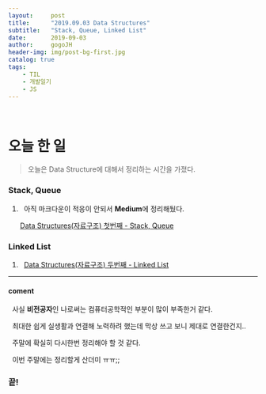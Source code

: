 ```yaml
---
layout:     post
title:      "2019.09.03 Data Structures"
subtitle:   "Stack, Queue, Linked List"
date:       2019-09-03
author:     gogoJH
header-img: img/post-bg-first.jpg
catalog: true
tags:
    - TIL
    - 개발일기
    - JS
---
```



<br>
  
# 오늘 한 일

> 오늘은 Data Structure에 대해서 정리하는 시간을 가졌다.

  

### Stack, Queue
  

1.  &nbsp; 아직 마크다운이 적응이 안되서 **Medium**에 정리해뒀다.

	[Data Structures(자료구조) 첫번째 - Stack, Queue](https://medium.com/@wlsgur4033/data-structures-자료구조-d7fb9f146289)
  

### Linked List

  
1.  &nbsp;  [Data Structures(자료구조) 두번째 - Linked List](https://medium.com/@wlsgur4033/data-structures-%EC%9E%90%EB%A3%8C%EA%B5%AC%EC%A1%B0-linked-list-8a11af886cc9)
  

---

#### coment
&nbsp;  사실 **비전공자**인 나로써는 컴퓨터공학적인 부분이 많이 부족한거 같다.

&nbsp;  최대한 쉽게 실생활과 연결해 노력하려 했는데 막상 쓰고 보니 제대로 연결한건지.. 

&nbsp; 주말에 확실히 다시한번 정리해야 할 것 같다.

&nbsp;  이번 주말에는 정리할게 산더미 ㅠㅠ;;
  

### 끝!
<!--stackedit_data:
eyJoaXN0b3J5IjpbMjIyODY0Njc4XX0=
-->